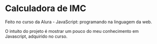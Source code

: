 <h1>Calculadora de IMC</h1>

Feito no curso da Alura - JavaScript: programando na linguagem da web.

O intuito do projeto é mostrar um pouco do meu conhecimento em Javascript, adquirido no curso.
